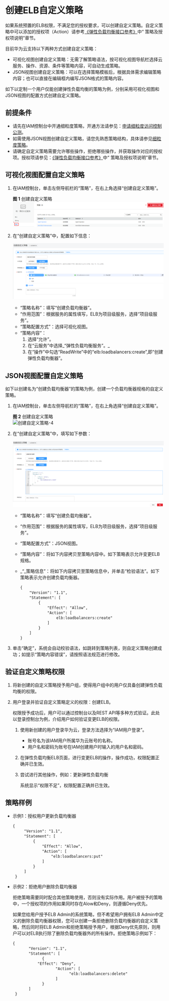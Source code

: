 # 创建ELB自定义策略<a name="zh-cn_topic_0162009773"></a>

如果系统预置的ELB权限，不满足您的授权要求，可以创建自定义策略。自定义策略中可以添加的授权项（Action）请参考[《弹性负载均衡接口参考》](https://support.huaweicloud.com/api-elb/zh-cn_topic_0171446106.html)中“ 策略及授权项说明”章节。

目前华为云支持以下两种方式创建自定义策略：

-   可视化视图创建自定义策略：无需了解策略语法，按可视化视图导航栏选择云服务、操作、资源、条件等策略内容，可自动生成策略。
-   JSON视图创建自定义策略：可以在选择策略模板后，根据具体需求编辑策略内容；也可以直接在编辑框内编写JSON格式的策略内容。

如下以定制一个用户仅能创建弹性负载均衡的策略为例，分别采用可视化视图和JSON视图的配置方式创建自定义策略。

## 前提条件<a name="section688116253204"></a>

-   请先在IAM控制台中开通细粒度策略，开通方法请参见：[申请细粒度访问控制公测](https://support.huaweicloud.com/usermanual-iam/iam_01_019.html)。
-   如需使用JSON视图创建自定义策略，请您先熟悉策略结构，具体请参见[细粒度策略](zh-cn_topic_0171307070.md)。
-   请确定自定义策略需要允许哪些操作，拒绝哪些操作，并获取操作对应的授权项。授权项请参见：[《弹性负载均衡接口参考》](https://support.huaweicloud.com/api-elb/zh-cn_topic_0171446106.html)中“ 策略及授权项说明”章节。

## 可视化视图配置自定义策略<a name="section1077145174913"></a>

1.  在IAM控制台，单击左侧导航栏的“策略”，在右上角选择“创建自定义策略”。

    **图 1**  创建自定义策略<a name="zh-cn_topic_0171307069_fig19939193411397"></a>  
    ![](figures/创建自定义策略.png "创建自定义策略")

2.  在“创建自定义策略”中，配置如下信息：

    ![](figures/zh-cn_image_0209638701.png)

    -   “策略名称”：填写“创建负载均衡器”。
    -   “作用范围”：根据服务的属性填写，ELB为项目级服务，选择“项目级服务”。
    -   “策略配置方式”：选择可视化视图。
    -   “策略内容”：
        1.  选择“允许”。
        2.  在“云服务”中选择_“弹性负载均衡服务”。_
        3.  在“操作”中勾选“ReadWrite”中的“elb:loadbalancers:create”,即“创建弹性负载均衡器”。



## JSON视图配置自定义策略<a name="section1559523213382"></a>

如下以创建名为“创建负载均衡器”的策略为例，创建一个负载均衡器规格的自定义策略。

1.  在IAM控制台，单击左侧导航栏的“策略”，在右上角选择“创建自定义策略”。

    **图 2**  创建自定义策略<a name="zh-cn_topic_0171307069_fig104731153142012"></a>  
    ![](figures/创建自定义策略-4.gif "创建自定义策略-4")

2.  在“创建自定义策略”中，填写如下参数：

    ![](figures/zh-cn_image_0209638703.png)

    -   “策略名称”：填写“创建负载均衡器”。
    -   “作用范围”：根据服务的属性填写，ELB为项目级服务，选择“项目级服务”。
    -   “策略配置方式”：JSON视图。
    -   “策略内容”：将如下内容拷贝至策略内容中。如下策略表示允许变更ELB规格。
    -   _“_策略信息”：将如下内容拷贝至策略信息中，并单击“检验语法”。如下策略表示允许创建负载均衡器。

        ```
        { 
            "Version": "1.1", 
            "Statement": [ 
                { 
                    "Effect": "Allow", 
                    "Action": [ 
                        elb:loadbalancers:create"
                    ] 
                } 
            ] 
        }
        ```

3.  单击“确定”，系统会自动校验语法，如跳转到策略列表，则自定义策略创建成功；如提示“策略内容错误”，请按照语法规范进行修改。

## 验证自定义策略权限<a name="section1427133196"></a>

1.  将新创建的自定义策略授予用户组，使得用户组中的用户仅具备创建弹性负载均衡的权限。
2.  用户登录并验证自定义策略定义的权限：创建ELB。

    权限授予成功后，用户可以通过控制台以及REST API等多种方式验证。此处以登录控制台为例，介绍用户如何验证变更ELB的权限。

    1.  使用新创建的用户登录华为云，登录方法选择为“IAM用户登录”。
        -   账号名为该IAM用户所属华为云账号的名称。
        -   用户名和密码为账号在IAM创建用户时输入的用户名和密码。

    2.  在弹性负载均衡ELB页面，进行变更ELB的操作，操作成功，权限配置正确并已生效。
    3.  尝试进行其他操作，例如：更新弹性负载均衡

        系统显示“权限不足”，权限配置正确并已生效。



## 策略样例<a name="section3496952134619"></a>

-   示例1：授权用户更新负载均衡器

    ```
    {  
         "Version": "1.1",  
         "Statement": [  
             {  
                 "Effect": "Allow",  
                 "Action": [  
                     "elb:loadbalancers:put"  
                 ]  
             }  
         ]  
     }
    ```


-   示例2：拒绝用户删除负载均衡器

    拒绝策略需要同时配合其他策略使用，否则没有实际作用。用户被授予的策略中，一个授权项的作用如果同时存在Alow和Deny，则遵循Deny优先。

    如果您给用户授予ELB Admin的系统策略，但不希望用户拥有ELB Admin中定义的删除负载均衡器权限，您可以创建一条拒绝删除负载均衡器的自定义策略，然后同时将ELB Admin和拒绝策略授予用户，根据Deny优先原则，则用户可以对ELB执行除了删除负载均衡器外的所有操作。拒绝策略示例如下：

    ```
    {  
           "Version": "1.1",  
           "Statement": [  
                 {  
               "Effect": "Deny",  
                       "Action": [  
                             "elb:loadbalancers:delete"  
                       ]  
                 }  
           ]  
     }
    ```



